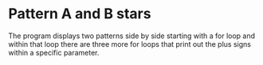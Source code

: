 # Pattern A and B stars


The program displays two patterns side by side starting with a for loop and within that loop
there are three more for loops that print out the plus signs within a specific parameter.
